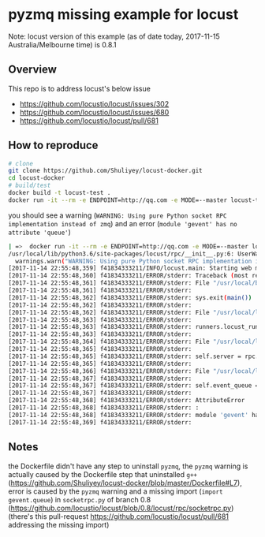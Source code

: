 # pyzmq missing example for locust
Note: locust version of this example (as of date today, 2017-11-15 Australia/Melbourne time) is 0.8.1

## Overview
This repo is to address locust's below issue

* https://github.com/locustio/locust/issues/302
* https://github.com/locustio/locust/issues/680
* https://github.com/locustio/locust/pull/681

## How to reproduce

```bash
# clone
git clone https://github.com/Shuliyey/locust-docker.git
cd locust-docker
# build/test
docker build -t locust-test .
docker run -it --rm -e ENDPOINT=http://qq.com -e MODE=--master locust-test 
```

you should see a warning (`WARNING: Using pure Python socket RPC implementation instead of zmq`) and an error (`module 'gevent' has no attribute 'queue'`)

```bash
| =>  docker run -it --rm -e ENDPOINT=http://qq.com -e MODE=--master locust-test
/usr/local/lib/python3.6/site-packages/locust/rpc/__init__.py:6: UserWarning: WARNING: Using pure Python socket RPC implementation instead of zmq. If running in distributed mode, this could cause a performance decrease. We recommend you to install the pyzmq python package when running in distributed mode.
  warnings.warn("WARNING: Using pure Python socket RPC implementation instead of zmq. If running in distributed mode, this could cause a performance decrease. We recommend you to install the pyzmq python package when running in distributed mode.")
[2017-11-14 22:55:48,359] f41834333211/INFO/locust.main: Starting web monitor at *:8089
[2017-11-14 22:55:48,360] f41834333211/ERROR/stderr: Traceback (most recent call last):
[2017-11-14 22:55:48,361] f41834333211/ERROR/stderr: File "/usr/local/bin/locust", line 11, in <module>
[2017-11-14 22:55:48,361] f41834333211/ERROR/stderr: 
[2017-11-14 22:55:48,362] f41834333211/ERROR/stderr: sys.exit(main())
[2017-11-14 22:55:48,362] f41834333211/ERROR/stderr: 
[2017-11-14 22:55:48,362] f41834333211/ERROR/stderr: File "/usr/local/lib/python3.6/site-packages/locust/main.py", line 439, in main
[2017-11-14 22:55:48,363] f41834333211/ERROR/stderr: 
[2017-11-14 22:55:48,363] f41834333211/ERROR/stderr: runners.locust_runner = MasterLocustRunner(locust_classes, options)
[2017-11-14 22:55:48,363] f41834333211/ERROR/stderr: 
[2017-11-14 22:55:48,364] f41834333211/ERROR/stderr: File "/usr/local/lib/python3.6/site-packages/locust/runners.py", line 247, in __init__
[2017-11-14 22:55:48,365] f41834333211/ERROR/stderr: 
[2017-11-14 22:55:48,365] f41834333211/ERROR/stderr: self.server = rpc.Server(self.master_bind_host, self.master_bind_port)
[2017-11-14 22:55:48,365] f41834333211/ERROR/stderr: 
[2017-11-14 22:55:48,366] f41834333211/ERROR/stderr: File "/usr/local/lib/python3.6/site-packages/locust/rpc/socketrpc.py", line 74, in __init__
[2017-11-14 22:55:48,367] f41834333211/ERROR/stderr: 
[2017-11-14 22:55:48,367] f41834333211/ERROR/stderr: self.event_queue = gevent.queue.Queue()
[2017-11-14 22:55:48,367] f41834333211/ERROR/stderr: 
[2017-11-14 22:55:48,368] f41834333211/ERROR/stderr: AttributeError
[2017-11-14 22:55:48,368] f41834333211/ERROR/stderr: :
[2017-11-14 22:55:48,368] f41834333211/ERROR/stderr: module 'gevent' has no attribute 'queue'
[2017-11-14 22:55:48,369] f41834333211/ERROR/stderr:
```

## Notes
the Dockerfile didn't have any step to uninstall `pyzmq`, the `pyzmq` warning is actually caused by the Dockerfile step that uninstalled `g++` (https://github.com/Shuliyey/locust-docker/blob/master/Dockerfile#L7), error is caused by the `pyzmq` warning and a missing import (`import gevent.queue`) in `socketrpc.py` of branch 0.8 (https://github.com/locustio/locust/blob/0.8/locust/rpc/socketrpc.py) (there's this pull-request https://github.com/locustio/locust/pull/681  addressing the missing import)

